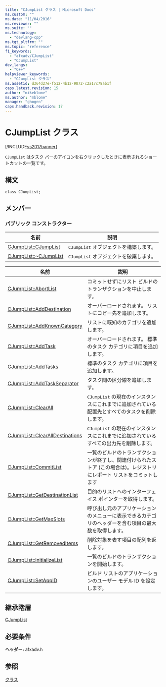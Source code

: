 ```yaml
---
title: "CJumpList クラス | Microsoft Docs"
ms.custom: ""
ms.date: "11/04/2016"
ms.reviewer: ""
ms.suite: ""
ms.technology: 
  - "devlang-cpp"
ms.tgt_pltfrm: ""
ms.topic: "reference"
f1_keywords: 
  - "afxadv/CJumpList"
  - "CJumpList"
dev_langs: 
  - "C++"
helpviewer_keywords: 
  - "CJumpList クラス"
ms.assetid: d364d27e-f512-4b12-9872-c2a17c78ab1f
caps.latest.revision: 15
author: "mikeblome"
ms.author: "mblome"
manager: "ghogen"
caps.handback.revision: 17
---
```

# CJumpList クラス
[!INCLUDE[vs2017banner](../../assembler/inline/includes/vs2017banner.md)]

`CJumpList` はタスク バーのアイコンを右クリックしたときに表示されるショートカットの一覧です。  
  
## 構文  
  
```  
class CJumpList;  
```  
  
## メンバー  
  
### パブリック コンストラクター  
  
|名前|説明|  
|--------|--------|  
|[CJumpList::CJumpList](../Topic/CJumpList::CJumpList.md)|`CJumpList` オブジェクトを構築します。|  
|[CJumpList::~CJumpList](../Topic/CJumpList::~CJumpList.md)|`CJumpList` オブジェクトを破棄します。|  
  
|名前|説明|  
|--------|--------|  
|[CJumpList::AbortList](../Topic/CJumpList::AbortList.md)|コミットせずにリスト ビルドのトランザクションを中止します。|  
|[CJumpList::AddDestination](../Topic/CJumpList::AddDestination.md)|オーバーロードされます。  リストにコピー先を追加します。|  
|[CJumpList::AddKnownCategory](../Topic/CJumpList::AddKnownCategory.md)|リストに既知のカテゴリを追加します。|  
|[CJumpList::AddTask](../Topic/CJumpList::AddTask.md)|オーバーロードされます。  標準のタスク カテゴリに項目を追加します。|  
|[CJumpList::AddTasks](../Topic/CJumpList::AddTasks.md)|標準のタスク カテゴリに項目を追加します。|  
|[CJumpList::AddTaskSeparator](../Topic/CJumpList::AddTaskSeparator.md)|タスク間の区分線を追加します。|  
|[CJumpList::ClearAll](../Topic/CJumpList::ClearAll.md)|`CJumpList` の現在のインスタンスにこれまでに追加されている配置先とすべてのタスクを削除します。|  
|[CJumpList::ClearAllDestinations](../Topic/CJumpList::ClearAllDestinations.md)|`CJumpList` の現在のインスタンスにこれまでに追加されているすべての出力先を削除します。|  
|[CJumpList::CommitList](../Topic/CJumpList::CommitList.md)|一覧のビルドのトランザクションが終了し、関連付けられたストア \(この場合は\)。レジストリにレポート リストをコミットします|  
|[CJumpList::GetDestinationList](../Topic/CJumpList::GetDestinationList.md)|目的のリストへのインターフェイス ポインターを取得します。|  
|[CJumpList::GetMaxSlots](../Topic/CJumpList::GetMaxSlots.md)|呼び出し元のアプリケーションのメニューに表示できるカテゴリのヘッダーを含む項目の最大数を取得します。|  
|[CJumpList::GetRemovedItems](../Topic/CJumpList::GetRemovedItems.md)|削除対象を表す項目の配列を返します。|  
|[CJumpList::InitializeList](../Topic/CJumpList::InitializeList.md)|一覧のビルドのトランザクションを開始します。|  
|[CJumpList::SetAppID](../Topic/CJumpList::SetAppID.md)|ビルド リストのアプリケーションのユーザー モデル ID を設定します。|  
  
## 継承階層  
 [CJumpList](../../mfc/reference/cjumplist-class.md)  
  
## 必要条件  
 **ヘッダー:** afxadv.h  
  
## 参照  
 [クラス](../Topic/MFC%20Classes.md)